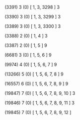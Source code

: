 (3391) 3 (0) [ 1, 3, 3298 ] 3 


(3390) 3 (0) [ 1, 3, 3299 ] 3 


(3389) 3 (0) [ 1, 3, 3300 ] 3 


(3388) 2 (0) [ 1, 4 ] 3 


(3387) 2 (0) [ 1, 5 ] 9 


(6681) 3 (0) [ 1, 5, 6 ] 9 


(9974) 4 (0) [ 1, 5, 6, 7 ] 9 


(13266) 5 (0) [ 1, 5, 6, 7, 8 ] 9 


(16557) 6 (0) [ 1, 5, 6, 7, 8, 9 ] 9 


(19847) 7 (0) [ 1, 5, 6, 7, 8, 9, 10 ] 3 


(19846) 7 (0) [ 1, 5, 6, 7, 8, 9, 11 ] 3 


(19845) 7 (0) [ 1, 5, 6, 7, 8, 9, 12 ]  

